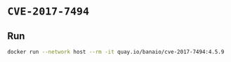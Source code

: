 # `CVE-2017-7494`

## Run

```sh
docker run --network host --rm -it quay.io/banaio/cve-2017-7494:4.5.9
```
